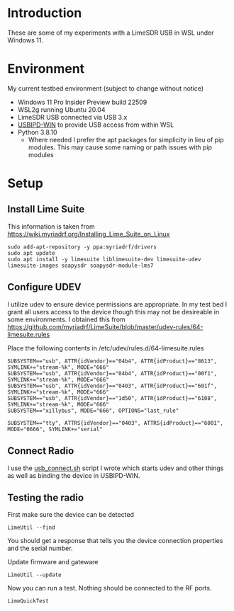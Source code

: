 # Introduction
These are some of my experiments with a LimeSDR USB in WSL under Windows 11.

# Environment
My current testbed environment (subject to change without notice)
* Windows 11 Pro Insider Preview build 22509
* WSL2g running Ubuntu 20.04
* LimeSDR USB connected via USB 3.x 
* [USBIPD-WIN](https://github.com/BretMcDanel/WSL_Notes/blob/main/Enable_USB.md) to provide USB access from within WSL
* Python 3.8.10
  * Where needed I prefer the apt packages for simplicity in lieu of pip modules.  This may cause some naming or path issues with pip modules

# Setup

## Install Lime Suite

This information is taken from https://wiki.myriadrf.org/Installing_Lime_Suite_on_Linux

```
sudo add-apt-repository -y ppa:myriadrf/drivers
sudo apt update
sudo apt install -y limesuite liblimesuite-dev limesuite-udev limesuite-images soapysdr soapysdr-module-lms7
```

## Configure UDEV

I utilize udev to ensure device permissions are appropriate.  In my test bed I grant all users access to the device though this may not be desireable in some environments.  I obtained this from https://github.com/myriadrf/LimeSuite/blob/master/udev-rules/64-limesuite.rules

Place the following contents in /etc/udev/rules.d/64-limesuite.rules

```
SUBSYSTEM=="usb", ATTR{idVendor}=="04b4", ATTR{idProduct}=="8613", SYMLINK+="stream-%k", MODE="666"
SUBSYSTEM=="usb", ATTR{idVendor}=="04b4", ATTR{idProduct}=="00f1", SYMLINK+="stream-%k", MODE="666"
SUBSYSTEM=="usb", ATTR{idVendor}=="0403", ATTR{idProduct}=="601f", SYMLINK+="stream-%k", MODE="666"
SUBSYSTEM=="usb", ATTR{idVendor}=="1d50", ATTR{idProduct}=="6108", SYMLINK+="stream-%k", MODE="666"
SUBSYSTEM=="xillybus", MODE="666", OPTIONS="last_rule"

SUBSYSTEM=="tty", ATTRS{idVendor}=="0403", ATTRS{idProduct}=="6001", MODE="0666", SYMLINK+="serial"
```

## Connect Radio

I use the [usb_connect.sh](https://github.com/BretMcDanel/WSL_Notes/blob/main/scripts/usb_connect.sh) script I wrote which starts udev and other things as well as binding the device in USBIPD-WIN.  


## Testing the radio

First make sure the device can be detected

```
LimeUtil --find
```

You should get a response that tells you the device connection properties and the serial number.

Update firmware and gateware

```
LimeUtil --update
```

Now you can run a test.  Nothing should be connected to the RF ports.

```
LimeQuickTest
```

